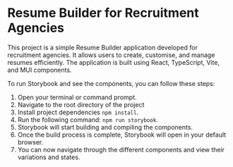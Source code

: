 # Resume Builder for Recruitment Agencies

This project is a simple Resume Builder application developed for recruitment agencies. It allows users to create, customise, and manage resumes efficiently. The application is built using React, TypeScript, Vite, and MUI components.

To run Storybook and see the components, you can follow these steps:

1. Open your terminal or command prompt.
2. Navigate to the root directory of the project
3. Install project dependencies `npm install`.
4. Run the following command: `npm run storybook`.
5. Storybook will start building and compiling the components.
6. Once the build process is complete, Storybook will open in your default browser.
7. You can now navigate through the different components and view their variations and states.
